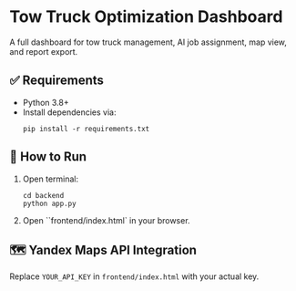 # Tow Truck Optimization Dashboard

A full dashboard for tow truck management, AI job assignment, map view, and report export.

## ✅ Requirements

- Python 3.8+
- Install dependencies via:
  ```
  pip install -r requirements.txt
  ```

## 🚀 How to Run

1. Open terminal:
   ```
   cd backend
   python app.py
   ```

2. Open ``frontend/index.html` in your browser.

## 🗺️ Yandex Maps API Integration

Replace `YOUR_API_KEY` in `frontend/index.html` with your actual key.
